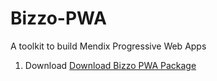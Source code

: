 # Bizzo-PWA
A toolkit to build Mendix Progressive Web Apps 


1. Download [Download Bizzo PWA Package](https://github.com/bizzomate/Bizzo-PWA/raw/master/build/dist/bizzo-pwa.zip)
